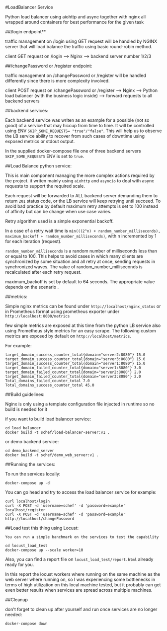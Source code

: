 #LoadBalancer Service

Python load balancer using aiohttp and async together with nginx all wrapped around containers for best performance for the given task

##/login endpoint**

traffic management on /login using GET request will be handled by NGINX server that will load balance the traffic using basic round-robin method.

client GET request on /login --> Nginx --> backend server number 1/2/3

##/changePassword or /register endpoint:

traffic management on /changePassword or /register will be handled differently since there is more complexity involved.

client POST request on /changePassword or /register --> Nginx --> Python load balancer (with the business logic inside) --> forward requests to all backend servers

##backend services:
    
Each backend service was writen as an example for a possible (not so good) of a service that may hiccup from time to time.
It will be controlled using ENV `SKIP_SOME_REQUESTS= "true"/"false"`.
This will help us to observe the LB service ability to recover from such cases of downtime using exposed metrics or stdout output.

In the supplied docker-compose file one of three backend servers `SKIP_SOME_REQUESTS` ENV is set to `true`.

##Load Balance python service:

This is main component managing the more complex actions required by the project.
it writen mainly using `aiohttp` and `asyncio` to deal with async requests to support the required scale.

Each request will be forwarded to ALL backend server demanding them to return `201` status code, or the LB service will keep retrying until succeed.
To avoid bad practice by default maximum retry attempts is set to 100 instead of affinity but can be change when use case varies.

Retry algorithm used is a simple exponential backoff.  

In a case of a retry wait time is `min(((2^n) + random_number_milliseconds), maximum_backoff + random_number_milliseconds)`, with n incremented by 1 for each iteration (request).

`random_number_milliseconds` is a random number of milliseconds less than or equal to 100. This helps to avoid cases in which many clients are synchronized by some situation and all retry at once, sending requests in synchronized waves. The value of random_number_milliseconds is recalculated after each retry request.

maximum_backoff is set by default to 64 seconds. The appropriate value depends on the scenario .



##metrics:

Simple nginx metrics can be found under `http://localhost/nginx_status` or in Prometheus format using prometheus exporter under `http://localhost:8000/metrics`

few simple metrics are exposed at this time from the python LB service also using Prometheus style metrics for an easy scrape.
The following custom metrics are exposed by default on `http://localhost/metrics`. 

For example:


    target_domain_success_counter_total{domain="server2:8080"} 15.0
    target_domain_success_counter_total{domain="server3:8080"} 15.0
    target_domain_success_counter_total{domain="server1:8080"} 15.0
    target_domain_failed_counter_total{domain="server1:8080"} 3.0
    target_domain_failed_counter_total{domain="server2:8080"} 2.0
    target_domain_failed_counter_total{domain="server3:8080"} 2.0
    Total_domains_failed_counter_total 7.0
    Total_domains_success_counter_total 45.0

##Build guidelines:

Nginx is only using a template configuration file injected in runtime so no build is needed for it

if you want to build load balancer service:
    
    cd load_balancer
    docker build -t schef/load-balancer-server:v1 .

or demo backend service:

    cd demo_backend_server
    docker build -t schef/demo_web_server:v1 .

##Running the services:

To run the services locally:
    
    docker-compose up -d 

You can go head and try to access the load balancer service for example:
    
    curl localhost/login
    curl -X POST -d 'username=schef' -d 'password=example' localhost/register
    curl -X POST -d 'username=schef' -d 'password=example' http://localhost/changePassword


##Load test this thing using Locust:
    
    You can run a simple banchmark on the services to test the capability

    cd locust_load_test
    docker-compose up --scale worker=10

Also, you can find a report file on `locust_load_test/report.html` already ready for you.

In this report the locust workers where running on the same machine as the web server where running on, 
so I was experiencing some bottlenecks in terms of high utilization on this local machine tested, but it probably can get even better results when services are spread across multiple machines.

##Cleanup

don't forget to clean up after yourself  and run once services are no longer needed:
    
    docker-compose down